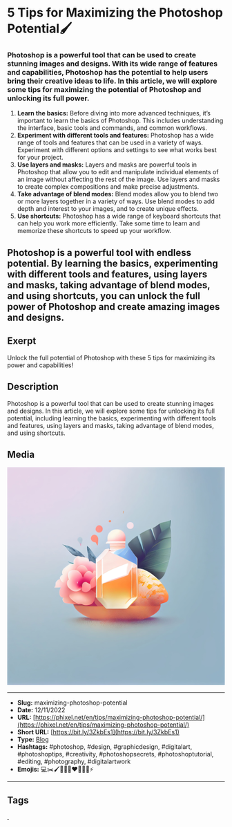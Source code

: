 # 5 Tips for Maximizing the Photoshop Potential🖌️
### Photoshop is a powerful tool that can be used to create stunning images and designs. With its wide range of features and capabilities, Photoshop has the potential to help users bring their creative ideas to life. In this article, we will explore some tips for maximizing the potential of Photoshop and unlocking its full power.

1. **Learn the basics:** Before diving into more advanced techniques, it’s important to learn the basics of Photoshop. This includes understanding the interface, basic tools and commands, and common workflows.
2. **Experiment with different tools and features:** Photoshop has a wide range of tools and features that can be used in a variety of ways. Experiment with different options and settings to see what works best for your project.
3. **Use layers and masks:** Layers and masks are powerful tools in Photoshop that allow you to edit and manipulate individual elements of an image without affecting the rest of the image. Use layers and masks to create complex compositions and make precise adjustments.
4. **Take advantage of blend modes:** Blend modes allow you to blend two or more layers together in a variety of ways. Use blend modes to add depth and interest to your images, and to create unique effects.
5. **Use shortcuts:** Photoshop has a wide range of keyboard shortcuts that can help you work more efficiently. Take some time to learn and memorize these shortcuts to speed up your workflow.

Photoshop is a powerful tool with endless potential. By learning the basics, experimenting with different tools and features, using layers and masks, taking advantage of blend modes, and using shortcuts, you can unlock the full power of Photoshop and create amazing images and designs.
------------
## Exerpt
Unlock the full potential of Photoshop with these 5 tips for maximizing its power and capabilities!
## Description
Photoshop is a powerful tool that can be used to create stunning images and designs. In this article, we will explore some tips for unlocking its full potential, including learning the basics, experimenting with different tools and features, using layers and masks, taking advantage of blend modes, and using shortcuts.
## Media
<img src="media/1e578d3e/maximizing-the-photoshop-potential.jpg" loading="lazy"><br>

------------
- **Slug:** maximizing-photoshop-potential
- **Date:** 12/11/2022
- **URL:** [https://phixel.net/en/tips/maximizing-photoshop-potential/](https://phixel.net/en/tips/maximizing-photoshop-potential/)
- **Short URL:** [https://bit.ly/3ZkbEs1](https://bit.ly/3ZkbEs1)
- **Type:** [Blog](#blog)
- **Hashtags:** #photoshop, #design, #graphicdesign, #digitalart, #photoshoptips, #creativity, #photoshopsecrets, #photoshoptutorial, #editing, #photography, #digitalartwork
- **Emojis:** 💻✂️🖌️🎨💡🎉❤️🌟📸💎⚡️

------------
## Tags
[ ](# )
